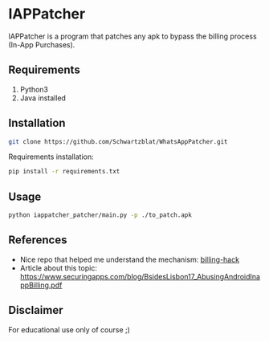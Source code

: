 # IAPPatcher

IAPPatcher is a program that patches any apk to bypass the billing process (In-App Purchases).

## Requirements
1. Python3
2. Java installed

## Installation

```bash
git clone https://github.com/Schwartzblat/WhatsAppPatcher.git
```
Requirements installation:
```bash
pip install -r requirements.txt
```
## Usage

```bash
python iappatcher_patcher/main.py -p ./to_patch.apk
```

## References
- Nice repo that helped me understand the mechanism: [billing-hack](https://github.com/Techbrunch/billing-hack)
- Article about this topic: https://www.securingapps.com/blog/BsidesLisbon17_AbusingAndroidInappBilling.pdf


## Disclaimer

For educational use only of course ;)